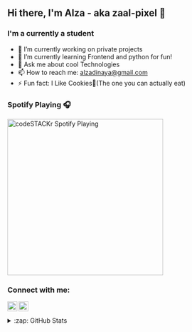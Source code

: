 ## Hi there, I'm Alza - aka zaal-pixel 👋


### I'm a  currently a student


- 🔭 I’m currently working on private projects
- 🌱 I’m currently learning Frontend and python for fun!
- 💬 Ask me about cool Technologies
- 📫 How to reach me: alzadinaya@gmail.com
- ⚡ Fun fact: I Like Cookies🍪(The one you can actually eat)

### Spotify Playing 🎧

[<img src="https://now-playing-codestackr.vercel.app/api/spotify-playing" alt="codeSTACKr Spotify Playing" width="350" />](https://open.spotify.com/user/swyqyimdc12jajde4vpwd2x1b)

### Connect with me:


[<img align="left" alt="LinkedIn" width="22px" src="https://cdn.jsdelivr.net/npm/simple-icons@v3/icons/linkedin.svg" />][linkedin]
[<img align="left" alt="codeSTACKr | Instagram" width="22px" src="https://cdn.jsdelivr.net/npm/simple-icons@v3/icons/instagram.svg" />][instagram]

<br />
<br />





<details>
  <summary>:zap: GitHub Stats</summary>

  <img align="left" alt="my GitHub Stats" src="https://github-readme-stats.codestackr.vercel.app/api?username=codeSTACKr&show_icons=true&hide_border=true" />

</details>

<!--sources-->
[website]: <!--sources here->
[instagram]: https://www.instagram.com/4lza01/
[linkedin]: https://www.linkedin.com/in/alza-ahmad-dinaya-1aa941171/
